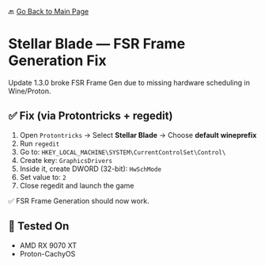 🔙 [Go Back to Main Page](https://github.com/Schum2137/Game-Tweaks-on-Linux?tab=readme-ov-file#readme-ov-file)

# Stellar Blade — FSR Frame Generation Fix

Update 1.3.0 broke FSR Frame Gen due to missing hardware scheduling in Wine/Proton.

## ✅ Fix (via Protontricks + regedit)

1. Open `Protontricks` → Select **Stellar Blade** → Choose **default wineprefix**
2. Run `regedit`
3. Go to: `HKEY_LOCAL_MACHINE\SYSTEM\CurrentControlSet\Control\`
4. Create key: `GraphicsDrivers`
5. Inside it, create DWORD (32-bit): `HwSchMode`
6. Set value to: `2`
7. Close regedit and launch the game

✅ FSR Frame Generation should now work.

## 🧪 Tested On

- AMD RX 9070 XT
- Proton-CachyOS
